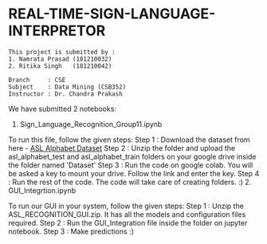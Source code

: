 # REAL-TIME-SIGN-LANGUAGE-INTERPRETOR
```
This project is submitted by :
1. Namrata Prasad (181210032)
2. Ritika Singh   (181210042)

Branch     : CSE
Subject    : Data Mining (CSB352)
Instructor : Dr. Chandra Prakash

```
We have submitted 2 notebooks:
1. Sign_Language_Recognition_Group11.ipynb

To run this file, follow the given steps:
  Step 1 : Download the dataset from here - <a href="https://www.kaggle.com/grassknoted/asl-alphabet">ASL Alphabet Dataset</a>
  Step 2 : Unzip the folder and upload the asl_alphabet_test and asl_alphabet_train folders on your google drive inside the folder named 'Dataset'
  Step 3 : Run the code on google colab. You will be asked a key to mount your drive. Follow the link and enter the key.
  Step 4 : Run the rest of the code. The code will take care of creating folders. :)
2. GUI_Integrtion.ipynb

  To run our GUI in your system, follow the given steps:
    Step 1 : Unzip the ASL_RECOGNITION_GUI.zip. It has all the models and configuration files required.
    Step 2 : Run the GUI_Integration file inside the folder on jupyter notebook.
    Step 3 : Make predictions :)
